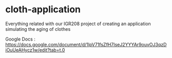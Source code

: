 # cloth-application
Everything related with our IGR208 project of creating an application simulating the aging of clothes

Google Docs : https://docs.google.com/document/d/1lpV71fsZfH7IseJ2YYYAr9ouvOJ3qzDiOuUeAHycz1w/edit?tab=t.0